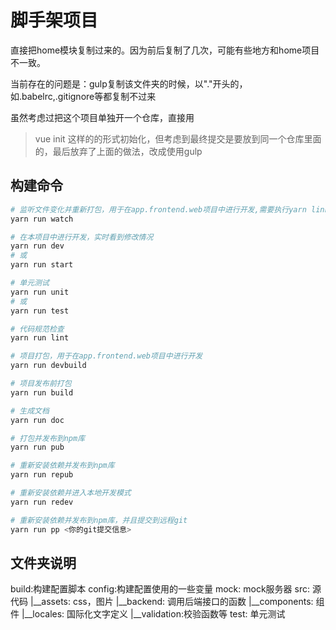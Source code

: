 # 脚手架项目

直接把home模块复制过来的。因为前后复制了几次，可能有些地方和home项目不一致。

当前存在的问题是：gulp复制该文件夹的时候，以"."开头的，如.babelrc,.gitignore等都复制不过来

虽然考虑过把这个项目单独开一个仓库，直接用 
> vue init <git repo path> 
这样的的形式初始化，但考虑到最终提交是要放到同一个仓库里面的，最后放弃了上面的做法，改成使用gulp

## 构建命令

``` bash
# 监听文件变化并重新打包，用于在app.frontend.web项目中进行开发,需要执行yarn link
yarn run watch

# 在本项目中进行开发，实时看到修改情况
yarn run dev
# 或
yarn run start

# 单元测试
yarn run unit
# 或
yarn run test

# 代码规范检查
yarn run lint

# 项目打包，用于在app.frontend.web项目中进行开发
yarn run devbuild

# 项目发布前打包
yarn run build

# 生成文档
yarn run doc

# 打包并发布到npm库
yarn run pub

# 重新安装依赖并发布到npm库
yarn run repub

# 重新安装依赖并进入本地开发模式
yarn run redev

# 重新安装依赖并发布到npm库，并且提交到远程git
yarn run pp <你的git提交信息>
```

## 文件夹说明

build:构建配置脚本
config:构建配置使用的一些变量
mock: mock服务器
src: 源代码
|__assets: css，图片
|__backend: 调用后端接口的函数
|__components: 组件
|__locales: 国际化文字定义
|__validation:校验函数等
test: 单元测试